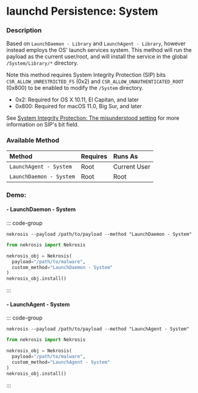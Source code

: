 # launchd Persistence: System

### Description

Based on `LaunchDaemon - Library` and `LaunchAgent - Library`, however instead employs the OS' launch services system. This method will run the payload as the current user/root, and will install the service in the global `/System/Library/*` directory.

Note this method requires System Integrity Protection (SIP) bits `CSR_ALLOW_UNRESTRICTED_FS` (0x2) and `CSR_ALLOW_UNAUTHENTICATED_ROOT` (0x800) to be enabled to modify the `/System` directory.

* 0x2: Required for OS X 10.11, El Capitan, and later
* 0x800: Required for macOS 11.0, Big Sur, and later

See [System Integrity Protection: The misunderstood setting](https://khronokernel.com/macos/2022/12/09/SIP.html) for more information on SIP's bit field.

### Available Method

| Method                       | Requires      | Runs As      |
|:-----------------------------|:--------------|:-------------|
| `LaunchAgent - System`       | Root          | Current User |
| `LaunchDaemon - System`      | Root          | Root         |


### Demo:

#### - LaunchDaemon - System

::: code-group

```shell [Command Line]
nekrosis --payload /path/to/payload --method "LaunchDaemon - System"
```

```python [Python API]
from nekrosis import Nekrosis

nekrosis_obj = Nekrosis(
  payload="/path/to/malware",
  custom_method="LaunchDaemon - System"
)
nekrosis_obj.install()
```

:::

#### - LaunchAgent - System

::: code-group

```shell [Command Line]
nekrosis --payload /path/to/payload --method "LaunchAgent - System"
```

```python [Python API]
from nekrosis import Nekrosis

nekrosis_obj = Nekrosis(
  payload="/path/to/malware",
  custom_method="LaunchAgent - System"
)
nekrosis_obj.install()
```

:::